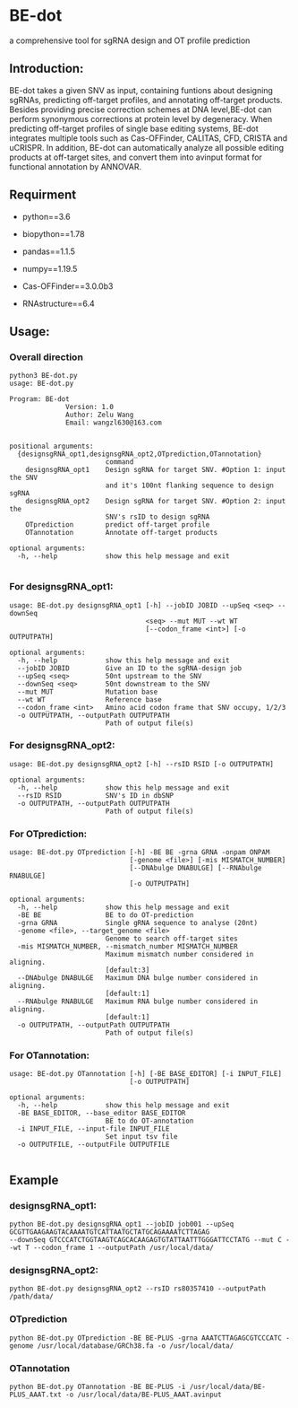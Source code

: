 # BE-dot
a comprehensive tool for sgRNA design and OT profile prediction
## Introduction:
BE-dot takes a given SNV as input, containing funtions about designing sgRNAs, predicting off-target profiles, and annotating off-target products. 
Besides providing precise correction schemes at DNA level,BE-dot can perform synonymous corrections at protein level by degeneracy. 
When predicting off-target profiles of single base editing systems, BE-dot integrates multiple tools such as Cas-OFFinder, CALITAS, CFD, CRISTA and uCRISPR. In addition, BE-dot can automatically analyze all possible editing products at off-target sites, and convert them into avinput format for functional annotation by ANNOVAR.
## Requirment
- python==3.6
- biopython==1.78
- pandas==1.1.5
- numpy==1.19.5

- Cas-OFFinder==3.0.0b3
- RNAstructure==6.4
## Usage:
### Overall direction
```
python3 BE-dot.py
usage: BE-dot.py

Program: BE-dot
              Version: 1.0
              Author: Zelu Wang
              Email: wangzl630@163.com


positional arguments:
  {designsgRNA_opt1,designsgRNA_opt2,OTprediction,OTannotation}
                        command
    designsgRNA_opt1    Design sgRNA for target SNV. #Option 1: input the SNV
                        and it's 100nt flanking sequence to design sgRNA
    designsgRNA_opt2    Design sgRNA for target SNV. #Option 2: input the
                        SNV's rsID to design sgRNA
    OTprediction        predict off-target profile
    OTannotation        Annotate off-target products

optional arguments:
  -h, --help            show this help message and exit
                 
```
### For designsgRNA_opt1:
```
usage: BE-dot.py designsgRNA_opt1 [-h] --jobID JOBID --upSeq <seq> --downSeq
                                  <seq> --mut MUT --wt WT
                                  [--codon_frame <int>] [-o OUTPUTPATH]

optional arguments:
  -h, --help            show this help message and exit
  --jobID JOBID         Give an ID to the sgRNA-design job
  --upSeq <seq>         50nt upstream to the SNV
  --downSeq <seq>       50nt downstream to the SNV
  --mut MUT             Mutation base
  --wt WT               Reference base
  --codon_frame <int>   Amino acid codon frame that SNV occupy, 1/2/3
  -o OUTPUTPATH, --outputPath OUTPUTPATH
                        Path of output file(s)

```
### For designsgRNA_opt2:
```
usage: BE-dot.py designsgRNA_opt2 [-h] --rsID RSID [-o OUTPUTPATH]

optional arguments:
  -h, --help            show this help message and exit
  --rsID RSID           SNV's ID in dbSNP
  -o OUTPUTPATH, --outputPath OUTPUTPATH
                        Path of output file(s)
```
### For OTprediction:
```
usage: BE-dot.py OTprediction [-h] -BE BE -grna GRNA -onpam ONPAM
                              [-genome <file>] [-mis MISMATCH_NUMBER]
                              [--DNAbulge DNABULGE] [--RNAbulge RNABULGE]
                              [-o OUTPUTPATH]

optional arguments:
  -h, --help            show this help message and exit
  -BE BE                BE to do OT-prediction
  -grna GRNA            Single gRNA sequence to analyse (20nt)
  -genome <file>, --target_genome <file>
                        Genome to search off-target sites
  -mis MISMATCH_NUMBER, --mismatch_number MISMATCH_NUMBER
                        Maximum mismatch number considered in aligning.
                        [default:3]
  --DNAbulge DNABULGE   Maximum DNA bulge number considered in aligning.
                        [default:1]
  --RNAbulge RNABULGE   Maximum RNA bulge number considered in aligning.
                        [default:1]
  -o OUTPUTPATH, --outputPath OUTPUTPATH
                        Path of output file(s)

```
### For OTannotation:
```
usage: BE-dot.py OTannotation [-h] [-BE BASE_EDITOR] [-i INPUT_FILE]
                              [-o OUTPUTPATH]

optional arguments:
  -h, --help            show this help message and exit
  -BE BASE_EDITOR, --base_editor BASE_EDITOR
                        BE to do OT-annotation
  -i INPUT_FILE, --input-file INPUT_FILE
                        Set input tsv file
  -o OUTPUTFILE, --outputFile OUTPUTFILE
                       

```
## Example
### designsgRNA_opt1:
```
python BE-dot.py designsgRNA_opt1 --jobID job001 --upSeq GCGTTGAAGAAGTACAAAATGTCATTAATGCTATGCAGAAAATCTTAGAG
--downSeq GTCCCATCTGGTAAGTCAGCACAAGAGTGTATTAATTTGGGATTCCTATG --mut C --wt T --codon_frame 1 --outputPath /usr/local/data/
```
### designsgRNA_opt2:
```
python BE-dot.py designsgRNA_opt2 --rsID rs80357410 --outputPath /path/data/
```
### OTprediction
```
python BE-dot.py OTprediction -BE BE-PLUS -grna AAATCTTAGAGCGTCCCATC -genome /usr/local/database/GRCh38.fa -o /usr/local/data/
```
### OTannotation
```
python BE-dot.py OTannotation -BE BE-PLUS -i /usr/local/data/BE-PLUS_AAAT.txt -o /usr/local/data/BE-PLUS_AAAT.avinput
```

